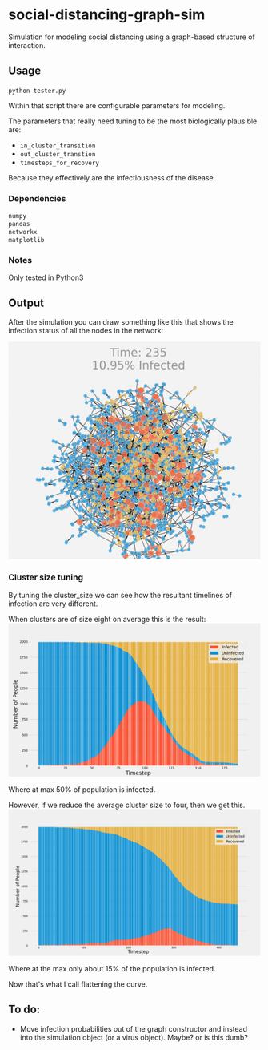 # social-distancing-graph-sim
Simulation for modeling social distancing using a graph-based structure of interaction.

## Usage
`python tester.py`

Within that script there are configurable parameters for modeling.

The parameters that really need tuning to be the most biologically plausible are:
 - `in_cluster_transition`
 - `out_cluster_transtion`
 - `timesteps_for_recovery`

Because they effectively are the infectiousness of the disease.

### Dependencies
```
numpy
pandas
networkx
matplotlib
```
### Notes
Only tested in Python3


## Output
After the simulation you can draw something like this that shows the infection status of all the nodes in the network:

![Cluster size 8 Simulation](figures/graph.png)

### Cluster size tuning
By tuning the cluster_size we can see how the resultant timelines of infection are very different.

When clusters are of size eight on average this is the result:
![Cluster size 8 Simulation](figures/cluster_8.png)

Where at max 50% of population is infected.


However, if we reduce the average cluster size to four, then we get this.
![Cluster size 4 Simulation](figures/cluster_4.png)

Where at the max only about 15% of the population is infected.

Now that's what I call flattening the curve.

## To do:
 - Move infection probabilities out of the graph constructor and
   instead into the simulation object (or a virus object). Maybe? or is this dumb?
